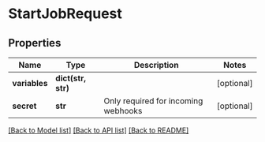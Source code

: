# StartJobRequest

## Properties

Name | Type | Description | Notes
------------ | ------------- | ------------- | -------------
**variables** | **dict(str, str)** |  | [optional] 
**secret** | **str** | Only required for incoming webhooks | [optional] 

[[Back to Model list]](../#documentation-for-models) [[Back to API list]](../#documentation-for-api-endpoints) [[Back to README]](../)



